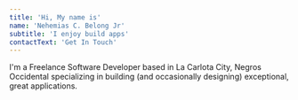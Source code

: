 ```yaml
---
title: 'Hi, My name is'
name: 'Nehemias C. Belong Jr'
subtitle: 'I enjoy build apps'
contactText: 'Get In Touch'
---
```


I'm a Freelance Software Developer based in La Carlota City, Negros Occidental specializing in building (and occasionally designing) exceptional, great applications.

